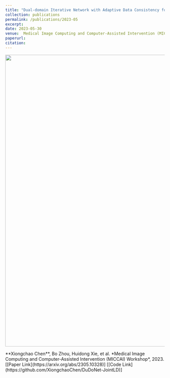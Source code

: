 ```yaml
---
title: "Dual-domain Iterative Network with Adaptive Data Consistency for Joint Denoising and Few-angle Reconstruction of Low-dose Cardiac SPECT"
collection: publications
permalink: /publications/2023-05
excerpt: 
date: 2023-05-30
venue:  Medical Image Computing and Computer-Assisted Intervention (MICCAI) Workshop, 2023
paperurl:  
citation: 
---
```

<p align="center">
  <img width="920" src="../figures/2023-1-MICCAI.png">
</p>
**Xiongchao Chen**, Bo Zhou, Huidong Xie, et al. *Medical Image Computing and Computer-Assisted Intervention (MICCAI) Workshop*, 2023.  
[[Paper Link](https://arxiv.org/abs/2305.10328)] [[Code Link](https://github.com/XiongchaoChen/DuDoNet-JointLD)]  
